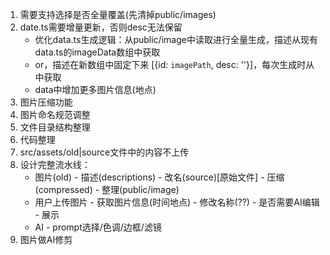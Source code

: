 1. 需要支持选择是否全量覆盖(先清掉public/images)
2. date.ts需要增量更新，否则desc无法保留
   - 优化data.ts生成逻辑：从public/image中读取进行全量生成，描述从现有data.ts的imageData数组中获取
   - or，描述在新数组中固定下来 [{id: `imagePath`, desc: ''}]，每次生成时从中获取
   - data中增加更多图片信息(地点)
3. 图片压缩功能
4. 图片命名规范调整
5. 文件目录结构整理
6. 代码整理
7. src/assets/old|source文件中的内容不上传
8. 设计完整流水线：
   - 图片(old) - 描述(descriptions) - 改名(source)[原始文件] - 压缩(compressed) - 整理(public/image)
   - 用户上传图片 - 获取图片信息(时间地点) - 修改名称(??) - 是否需要AI编辑 - 展示
   - AI - prompt选择/色调/边框/滤镜
9. 图片做AI修剪
